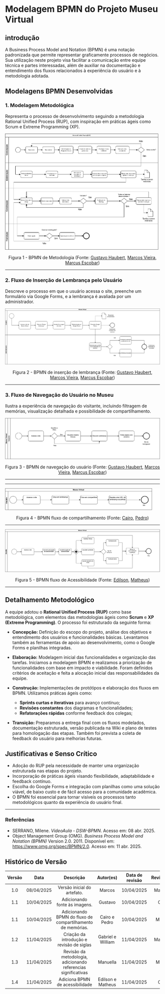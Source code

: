 # Modelagem BPMN do Projeto Museu Virtual

## introdução

A Business Process Model and Notation (BPMN) é uma notação padronizada que permite representar graficamente processos de negócios. Sua utilização neste projeto visa facilitar a comunicação entre equipe técnica e partes interessadas, além de auxiliar na documentação e entendimento dos fluxos relacionados à experiência do usuário e à metodologia adotada.

## Modelagens BPMN Desenvolvidas

### 1. Modelagem Metodológica

Representa o processo de desenvolvimento seguindo a metodologia Rational Unified Process (RUP), com inspiração em práticas ágeis como Scrum e Extreme Programming (XP).

<center>

![Metodologia - BPMN](BPMN_Metodologia.drawio.png)

Figura 1 - BPMN de Metodologia (Fonte: [Gustavo Haubert](https://github.com/GustavoHaubert), [Marcos Vieira](https://github.com/devMarcosVM), [Marcus Escobar](https://github.com/MarcusEscobar))

</center>

---

### 2. Fluxo de Inserção de Lembrança pelo Usuário

Descreve o processo em que o usuário acessa o site, preenche um formulário via Google Forms, e a lembrança é avaliada por um administrador.

<center>

![Inserção de Lembrança - BPMN](FluxoPostagem.drawio.png)

Figura 2 - BPMN de inserção de lembrança (Fonte: [Gustavo Haubert](https://github.com/GustavoHaubert), [Marcos Vieira](https://github.com/devMarcosVM), [Marcus Escobar](https://github.com/MarcusEscobar))

</center>

---

### 3. Fluxo de Navegação do Usuário no Museu

Ilustra a experiência de navegação do visitante, incluindo filtragem de memórias, visualização detalhada e possibilidade de compartilhamento.

<center>

![Navegação no Museu - BPMN](BPMNUSER.drawio.png)

Figura 3 - BPMN de navegação do usuário (Fonte: [Gustavo Haubert](https://github.com/GustavoHaubert), [Marcos Vieira](https://github.com/devMarcosVM), [Marcus Escobar](https://github.com/MarcusEscobar))

</center>

---

---

<center>

![Figura 4 - BPMN fluxo de compartilhamento](../imagens/BPMNshare.drawio.png)

Figura 4 - BPMN fluxo de compartilhamento (Fonte: [Cairo](https://github.com/CA1RO), [Pedro](https://github.com/Goizzz))

</center>

---

<center>

![Figura 5 - BPMN fluxo de Acessibilidade](../imagens/Diagramaacessibilidade.jpg)

Figura 5 - BPMN fluxo de Acessibilidade (Fonte: [Edilson](https://github.com/Edilson-r-jr), [Matheus](https://github.com/Mateushqms))

</center>

---

## Detalhamento Metodológico

A equipe adotou o **Rational Unified Process (RUP)** como base metodológica, com elementos das metodologias ágeis como **Scrum** e **XP (Extreme Programming)**. O processo foi estruturado da seguinte forma:

- **Concepção:** Definição do escopo do projeto, análise dos objetivos e entendimento dos usuários e funcionalidades básicas. Levantamos também as ferramentas de apoio ao desenvolvimento, como o Google Forms e planilhas integradas.

- **Elaboração:** Modelagem inicial das funcionalidades e organização das tarefas. Iniciamos a modelagem BPMN e realizamos a priorização de funcionalidades com base em impacto e viabilidade. Foram definidos critérios de aceitação e feita a alocação inicial das responsabilidades da equipe.

- **Construção:** Implementações de protótipos e elaboração dos fluxos em BPMN. Utilizamos práticas ágeis como:

  - **Sprints curtas e iterativas** para avanço contínuo;
  - **Revisões constantes** dos diagramas e funcionalidades;
  - **Refatorações rápidas** conforme feedback dos colegas;

- **Transição:** Preparamos a entrega final com os fluxos modelados, documentação estruturada, versão publicada na Wiki e plano de testes para homologação das etapas. Também foi prevista a coleta de feedback do usuário para melhorias futuras.

## Justificativas e Senso Crítico

- Adoção do RUP pela necessidade de manter uma organização estruturada nas etapas do projeto.
- Incorporação de práticas ágeis visando flexibilidade, adaptabilidade e feedback contínuo.
- Escolha do Google Forms e integração com planilhas como uma solução viável, de baixo custo e de fácil acesso para a comunidade acadêmica.
- O BPMN foi essencial para tornar visíveis os processos tanto metodológicos quanto da experiência do usuário final.

---

### Referências

- SERRANO, Milene. _VideoAula - DSW-BPMN_. Acesso em: 08 abr. 2025.
- Object Management Group (OMG). _Business Process Model and Notation (BPMN)_ Version 2.0. 2011. Disponível em: https://www.omg.org/spec/BPMN/2.0. Acesso em: 11 abr. 2025.

## Histórico de Versão

| Versão |    Data    |                           Descrição                            |     Autor(es)     | Data de revisão | Revisor(es) |
| :----: | :--------: | :------------------------------------------------------------: | :---------------: | :-------------: | :---------: |
|  1.0   | 08/04/2025 |                  Versão inicial do artefato.                   |      Marcos       |   10/04/2025    |  Manuella   |
|  1.1   | 10/04/2025 |                 Adicionando fonte às imagens.                  |      Gustavo      |   10/04/2025    |    Cairo    |
|  1.1   | 10/04/2025 |   Adicionando BPMN do fluxo de compartilhamento de memórias.   |   Cairo e Pedro   |   10/04/2025    |   Marcos    |
|  1.2   | 11/04/2025 |           Criação da introdução e revisão de siglas            | Gabriel e William |   11/04/2025    |  Manuella   |
|  1.3   | 11/04/2025 | Revisão da metodologia, adicionando referencias significativas |     Manuella      |   11/04/2025    |   Marcus    |
|  1.4   | 11/04/2025 |                Adiciona BPMN de acessibilidade                 | Edilson e Matheus |   11/04/2025    |    Cairo    |
